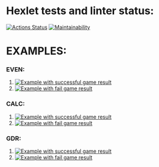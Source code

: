 # Hexlet tests and linter status:
[![Actions Status](https://github.com/GearSL/java-project-61/workflows/hexlet-check/badge.svg)](https://github.com/GearSL/java-project-61/actions)
[![Maintainability](https://api.codeclimate.com/v1/badges/32a0335e7b393b3406eb/maintainability)](https://codeclimate.com/github/GearSL/java-project-61/maintainability)

# EXAMPLES:
### EVEN:
1. [![Example with successful game result](https://asciinema.org/a/y3pDDZGkcPuzwbByukcxcWIwp.svg)](https://asciinema.org/a/y3pDDZGkcPuzwbByukcxcWIwp)
2. [![Example with fail game result](https://asciinema.org/a/xSZL3ruJeYB2h8d2TSPmeiRMz.svg)](https://asciinema.org/a/xSZL3ruJeYB2h8d2TSPmeiRMz)
### CALC:
1. [![Example with successful game result](https://asciinema.org/a/ES7NSPcIMIgcReiCtVTwFvM7I.svg)](https://asciinema.org/a/ES7NSPcIMIgcReiCtVTwFvM7I)
2. [![Example with fail game result](https://asciinema.org/a/zXOrileTRMBejFOHhSv9XPzen.svg)](https://asciinema.org/a/zXOrileTRMBejFOHhSv9XPzen)
### GDR:
1. [![Example with successful game result](https://asciinema.org/a/6WZe7NQaxnP1z7TJCdZEIboEt.svg)](https://asciinema.org/a/6WZe7NQaxnP1z7TJCdZEIboEt)
2. [![Example with fail game result](https://asciinema.org/a/HnjTr8F9aSQxibfBYg43aW3eb.svg)](https://asciinema.org/a/HnjTr8F9aSQxibfBYg43aW3eb)